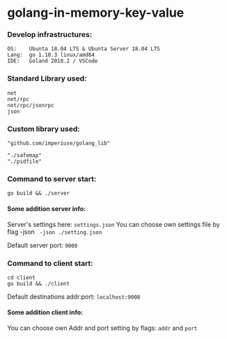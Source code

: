 # golang-in-memory-key-value

### Develop infrastructures:

    OS:    Ubunta 18.04 LTS & Ubunta Server 18.04 LTS
    Lang:  go 1.10.3 linux/amd64
    IDE:   Goland 2018.2 / VSCode

### Standard Library used:

    net
    net/rpc
    net/rpc/jsonrpc
    json

### Custom library used:

    "github.com/imperiuse/golang_lib"

    "./safemap"
    "./pidfile"

### Command to server start:

    go build && ./server

#### Some addition server info:

Server's settings here: `settings.json`
You can choose own settings file by flag -json  ` -json ./setting.json`

Default server port: `9008`


### Command to client start:

    cd client
    go build && ./client

Default destinations addr:port:  `localhost:9008`

#### Some addition client info:
You can choose own Addr and port setting by flags: `addr` and `port`



